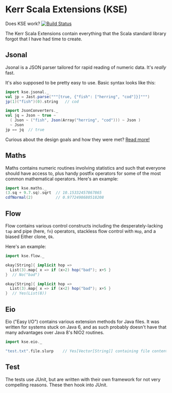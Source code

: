 # Kerr Scala Extensions (KSE)

Does KSE work? [![Build Status](https://semaphoreci.com/api/v1/ichoran/kse/branches/master/badge.svg)](https://semaphoreci.com/ichoran/kse)

The Kerr Scala Extensions contain everything that the Scala standard library forgot that I have had time to create.


## Jsonal

Jsonal is a JSON parser tailored for rapid reading of numeric data.  It's _really_ fast.

It's also supposed to be pretty easy to use.  Basic syntax looks like this:

```scala
import kse.jsonal._
val jp = Jast.parse("""[true, {"fish": ["herring", "cod"]}]""")
jp(1)("fish")(0).string   // cod

import JsonConverters._
val jq = Json ~ true ~
  ( Json ~ ("fish", Json(Array("herring", "cod"))) ~ Json )
  ~ Json
jp == jq  // true
```

Curious about the design goals and how they were met?  [Read more!](Principles_of_Jsonal.md)

## Maths

Maths contains numeric routines involving statistics and such that everyone
should have access to, plus handy postfix operators for some of the most
common mathematical operators.  Here's an example:

```scala
import kse.maths._
(3.sq + 9.7.sq).sqrt  // 10.15332457867865
cdfNormal(2)          // 0.9772498680518208
```

## Flow

Flow contains various control constructs including the desperately-lacking
`tap` and pipe (here, `fn`) operators, stackless flow control with `Hop`, and
a biased Either clone, `Ok`.

Here's an example:

```scala
import kse.flow._

okay[String]{ implicit hop =>
  List(3).map{ x => if (x>2) hop("bad"); x+5 }
}  // No("bad")

okay[String]{ implicit hop =>
  List(3).map{ x => if (x<2) hop("bad"); x+5 }
}  // Yes(List(8))
```

## Eio

Eio ("Easy I/O") contains various extension methods for Java files.  It was
written for systems stuck on Java 6, and as such probably doesn't have that
many advantages over Java 8's NIO2 routines.

```scala
import kse.eio._

"test.txt".file.slurp    // Yes[Vector[String]] containing file contents
```

## Test

The tests use JUnit, but are written with their own framework for not very
compelling reasons.  These then hook into JUnit.
